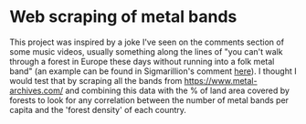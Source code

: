 # Web scraping of metal bands
 
This project was inspired by a joke I've seen on the comments section of some music videos, usually something along the lines of "you can't walk through a forest in Europe these days without running into a folk metal band" (an example can be found in Sigmarillion's comment [here](https://www.youtube.com/watch?v=TkbadvaMuXo)). I thought I would test that by scraping all the bands from https://www.metal-archives.com/ and combining this data with the % of land area covered by forests to look for any correlation between the number of metal bands per capita and the 'forest density' of each country.
